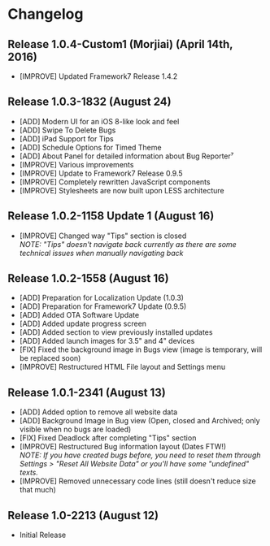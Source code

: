 # Changelog
Release 1.0.4-Custom1 (Morjiai) (April 14th, 2016)
------------------

* [IMPROVE] Updated Framework7 Release 1.4.2

Release 1.0.3-1832 (August 24)
------------------
* [ADD] Modern UI for an iOS 8-like look and feel
* [ADD] Swipe To Delete Bugs
* [ADD] iPad Support for Tips
* [ADD] Schedule Options for Timed Theme
* [ADD] About Panel for detailed information about Bug Reporter⁷
* [IMPROVE] Various improvements
* [IMPROVE] Update to Framework7 Release 0.9.5
* [IMPROVE] Completely rewritten JavaScript components
* [IMPROVE] Stylesheets are now built upon LESS architecture

Release 1.0.2-1158 Update 1 (August 16)
---------------------------
* [IMPROVE] Changed way "Tips" section is closed  
  *NOTE: "Tips" doesn't navigate back currently as there are some technical issues when manually navigating back*

Release 1.0.2-1558 (August 16)
------------------
* [ADD] Preparation for Localization Update (1.0.3)
* [ADD] Preparation for Framework7 Update (0.9.5)
* [ADD] Added OTA Software Update
* [ADD] Added update progress screen
* [ADD] Added section to view previously installed updates
* [ADD] Added launch images for 3.5" and 4" devices
* [FIX] Fixed the background image in Bugs view (image is temporary, will be replaced soon)
* [IMPROVE] Restructured HTML File layout and Settings menu

Release 1.0.1-2341 (August 13)
------------------
* [ADD] Added option to remove all website data
* [ADD] Background Image in Bug view (Open, closed and Archived; only visible when no bugs are loaded)
* [FIX] Fixed Deadlock after completing "Tips" section
* [IMPROVE] Restructured Bug information layout (Dates FTW!)  
  *NOTE: If you have created bugs before, you need to reset them through Settings > "Reset All Website Data" or you'll have some "undefined" texts.*
* [IMPROVE] Removed unnecessary code lines (still doesn't reduce size that much)

Release 1.0-2213 (August 12)
----------------
* Initial Release
